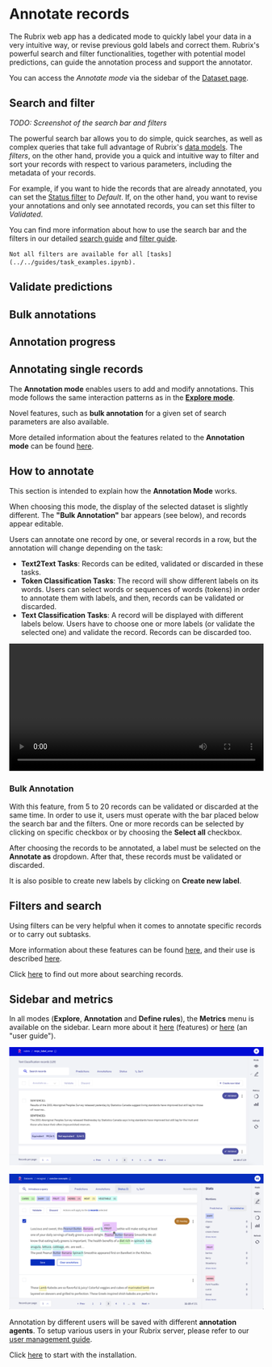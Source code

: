 # Annotate records

The Rubrix web app has a dedicated mode to quickly label your data in a very intuitive way, or revise previous gold labels and correct them.
Rubrix's powerful search and filter functionalities, together with potential model predictions, can guide the annotation process and support the annotator.

You can access the _Annotate mode_ via the sidebar of the [Dataset page](dataset.md).

## Search and filter

_TODO: Screenshot of the search bar and filters_

The powerful search bar allows you to do simple, quick searches, as well as complex queries that take full advantage of Rubrix's [data models](../python/python_client.rst#module-rubrix.client.models).
The _filters_, on the other hand, provide you a quick and intuitive way to filter and sort your records with respect to various parameters, including the metadata of your records.

For example, if you want to hide the records that are already annotated, you can set the [Status filter]() to _Default_.
If, on the other hand, you want to revise your annotations and only see annotated records, you can set this filter to _Validated_.

You can find more information about how to use the search bar and the filters in our detailed [search guide](search_records.md) and [filter guide](filter_records.md).

```{note}
Not all filters are available for all [tasks](../../guides/task_examples.ipynb).
```

## Validate predictions

## Bulk annotations

## Annotation progress

## Annotating single records

The **Annotation mode** enables users to add and modify annotations. This mode follows the same interaction patterns as in the [**Explore mode**](explore_records.md).

Novel features, such as **bulk annotation** for a given set of search parameters are also available.

More detailed information about the features related to the **Annotation mode** can be found [here](dataset.md).

## How to annotate

This section is intended to explain how the **Annotation Mode** works.

When choosing this mode, the display of the selected dataset is slightly different. The **"Bulk Annotation"** bar appears (see below), and records appear editable.

Users can annotate one record by one, or several records in a row, but the annotation will change depending on the task:

- **Text2Text Tasks**: Records can be edited, validated or discarded in these tasks.
- **Token Classification Tasks**: The record will show different labels on its words. Users can select words or sequences of words (tokens) in order to annotate them with labels, and then, records can be validated or discarded.
- **Text Classification Tasks**: A record will be displayed with different labels below. Users have to choose one or more labels (or validate the selected one) and validate the record. Records can be discarded too.

<video width="100%" controls><source src="../../_static/reference/webapp/annotation_mode.mp4" type="video/mp4"></video>

### Bulk Annotation

With this feature, from 5 to 20 records can be validated or discarded at the same time. In order to use it, users must operate with the bar placed below the search bar and the filters. One or more records can be selected by clicking on specific checkbox or by choosing the **Select all** checkbox.

After choosing the records to be annotated, a label must be selected on the **Annotate as** dropdown. After that, these records must be validated or discarded.

It is also posible to create new labels by clicking on **Create new label**.

## Filters and search

Using filters can be very helpful when it comes to annotate specific records or to carry out subtasks.

More information about these features can be found [here](dataset.md), and their use is described [here](filter_records.md).

Click [here](search_records.md) to find out more about searching records.

## Sidebar and metrics

In all modes (**Explore**, **Annotation** and **Define rules**), the **Metrics** menu is available on the sidebar. Learn more about it [here](dataset.md) (features) or [here](view_dataset_metrics.md) (an "user guide").

![Rubrix Text Classification Annotation mode](../../_static/reference/webapp/annotation_textcat.png)

![Rubrix Token Classification (NER) Annotation mode](../../_static/reference/webapp/annotation_ner.png)

Annotation by different users will be saved with different **annotation agents**.
To setup various users in your Rubrix server, please refer to our [user management guide](../../getting_started/user-management.ipynb).

Click [here](../../getting_started/setup&installation.rst) to start with the installation.

